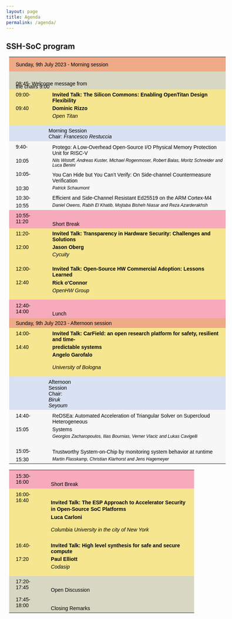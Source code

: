 ```yaml
---
layout: page
title: Agenda
permalink: /agenda/
---
```


## SSH-SoC program

<style type="text/css">
    * {
        margin: 0;
        padding: 0;
        text-indent: 0;
    }

    .p,
    p {
        color: black;
        font-family: Tahoma, sans-serif;
        font-style: normal;
        font-weight: bold;
        text-decoration: none;
        font-size: 18pt;
        margin: 0pt;
    }

    .s1 {
        color: black;
        font-family: Arial, sans-serif;
        font-style: normal;
        font-weight: normal;
        text-decoration: none;
        font-size: 10.5pt;
    }

    .s2 {
        color: black;
        font-family: Arial, sans-serif;
        font-style: normal;
        font-weight: normal;
        text-decoration: none;
        font-size: 10.5pt;
        vertical-align: 6pt;
    }

    .s3 {
        color: black;
        font-family: Arial, sans-serif;
        font-style: normal;
        font-weight: normal;
        text-decoration: none;
        font-size: 10.5pt;
        vertical-align: -6pt;
    }

    .s4 {
        color: black;
        font-family: Arial, sans-serif;
        font-style: normal;
        font-weight: bold;
        text-decoration: none;
        font-size: 10.5pt;
    }

    .s5 {
        color: black;
        font-family: Arial, sans-serif;
        font-style: italic;
        font-weight: normal;
        text-decoration: none;
        font-size: 10.5pt;
    }

    .s6 {
        color: black;
        font-family: Arial, sans-serif;
        font-style: italic;
        font-weight: normal;
        text-decoration: none;
        font-size: 9pt;
    }

    table,
    tbody {
        vertical-align: top;
        overflow: visible;
    }
</style>
<table style="border-collapse:collapse;margin-left:5.64pt" cellspacing="0">
    <tr style="height:30pt">
        <td style="width:499pt" colspan="2" bgcolor="#EFAA87">
            <p class="s1" style="padding-top: 8pt;padding-left: 8pt;text-indent: 0pt;text-align: left;">Sunday, 9th
                July 2023 - Morning session</p>
        </td>
    </tr>
    <tr style="height:33pt">
        <td style="width:499pt" colspan="2" bgcolor="#D7D7C3">
            <p style="text-indent: 0pt;text-align: left;"><br /></p>
            <p class="s2"
                style="padding-left: 8pt;padding-right: 260pt;text-indent: 0pt;line-height: 52%;text-align: left;">
                08:45- <span class="s1">Welcome message from the chairs 9:00</span></p>
        </td>
    </tr>
    <tr style="height:13pt">
        <td style="width:57pt" bgcolor="#F6E690">
            <p class="s1" style="padding-top: 3pt;padding-left: 8pt;text-indent: 0pt;text-align: left;">09:00-</p>
        </td>
        <td style="width:442pt" bgcolor="#F6E690">
            <p class="s4" style="padding-top: 3pt;padding-left: 18pt;text-indent: 0pt;text-align: left;">Invited Talk: The Silicon Commons: Enabling OpenTitan Design Flexibility</p>
        </td>
    </tr>
    <tr style="height:13pt">
        <td style="width:57pt" bgcolor="#F6E690">
            <p class="s1" style="padding-left: 8pt;text-indent: 0pt;line-height: 11pt;text-align: left;">09:40</p>
        </td>
        <td style="width:442pt" bgcolor="#F6E690">
            <p class="s4" style="padding-left: 18pt;text-indent: 0pt;line-height: 11pt;text-align: left;">Dominic Rizzo</p>
        </td>
    </tr>
    <tr style="height:17pt">
        <td style="width:57pt" bgcolor="#F6E690">
            <p style="text-indent: 0pt;text-align: left;"><br /></p>
        </td>
        <td style="width:442pt" bgcolor="#F6E690">
            <p class="s5" style="padding-left: 18pt;text-indent: 0pt;line-height: 11pt;text-align: left;">Open Titan
            </p>
        </td>
    </tr>
    <tr style="height:33pt">
        <td style="width:499pt" colspan="2" bgcolor="#D9E2F3">
            <p class="s1" style="padding-top: 4pt;padding-left: 75pt;text-indent: 0pt;text-align: left;">Morning
                Session</p>
            <p class="s1" style="padding-left: 75pt;text-indent: 0pt;text-align: left;">Chair: <i>Francesco
                    Restuccia</i></p>
        </td>
    </tr>
    <tr style="height:18pt">
        <td style="width:57pt" bgcolor="#F7F7F7">
            <p class="s1" style="padding-top: 4pt;padding-left: 8pt;text-indent: 0pt;text-align: left;">9:40-</p>
        </td>
        <td style="width:442pt" bgcolor="#F7F7F7">
            <p class="s1"
                style="padding-top: 5pt;padding-left: 18pt;text-indent: 0pt;line-height: 12pt;text-align: left;">
                Protego: A Low-Overhead Open-Source I/O Physical Memory Protection Unit for RISC-V</p>
        </td>
    </tr>
    <tr style="height:16pt">
        <td style="width:57pt" bgcolor="#F7F7F7">
            <p class="s1" style="padding-left: 8pt;text-indent: 0pt;line-height: 11pt;text-align: left;">10:05</p>
        </td>
        <td style="width:442pt" bgcolor="#F7F7F7">
            <p class="s6" style="padding-left: 18pt;text-indent: 0pt;line-height: 10pt;text-align: left;">Nils
                Wistoff, Andreas Kuster, Michael Rogenmoser, Robert Balas, Moritz Schneider and Luca Benini</p>
        </td>
    </tr>
    <tr style="height:17pt">
        <td style="width:57pt" bgcolor="#F7F7F7">
            <p class="s1" style="padding-top: 2pt;padding-left: 8pt;text-indent: 0pt;text-align: left;">10:05-</p>
        </td>
        <td style="width:442pt" bgcolor="#F7F7F7">
            <p class="s1"
                style="padding-top: 3pt;padding-left: 18pt;text-indent: 0pt;line-height: 12pt;text-align: left;">You
                Can Hide but You Can’t Verify: On Side-channel Countermeasure Verification</p>
        </td>
    </tr>
    <tr style="height:16pt">
        <td style="width:57pt" bgcolor="#F7F7F7">
            <p class="s1" style="padding-left: 8pt;text-indent: 0pt;line-height: 11pt;text-align: left;">10:30</p>
        </td>
        <td style="width:442pt" bgcolor="#F7F7F7">
            <p class="s6" style="padding-left: 18pt;text-indent: 0pt;line-height: 10pt;text-align: left;">Patrick
                Schaumont</p>
        </td>
    </tr>
    <tr style="height:17pt">
        <td style="width:57pt" bgcolor="#F7F7F7">
            <p class="s1" style="padding-top: 3pt;padding-left: 8pt;text-indent: 0pt;text-align: left;">10:30-</p>
        </td>
        <td style="width:442pt" bgcolor="#F7F7F7">
            <p class="s1"
                style="padding-top: 3pt;padding-left: 18pt;text-indent: 0pt;line-height: 12pt;text-align: left;">
                Efficient and Side-Channel Resistant Ed25519 on the ARM Cortex-M4</p>
        </td>
    </tr>
    <tr style="height:15pt">
        <td style="width:57pt" bgcolor="#F7F7F7">
            <p class="s1" style="padding-left: 8pt;text-indent: 0pt;line-height: 11pt;text-align: left;">10:55</p>
        </td>
        <td style="width:442pt" bgcolor="#F7F7F7">
            <p class="s6" style="padding-left: 18pt;text-indent: 0pt;line-height: 10pt;text-align: left;">Daniel
                Owens, Rabih El Khatib, Mojtaba Bisheh Niasar and Reza Azarderakhsh</p>
        </td>
    </tr>
    <tr style="height:33pt">
        <td style="width:57pt" bgcolor="#F7AABB">
            <p class="s1" style="padding-top: 4pt;padding-left: 8pt;text-indent: 0pt;text-align: left;">10:55-</p>
            <p class="s1" style="padding-left: 8pt;text-indent: 0pt;text-align: left;">11:20</p>
        </td>
        <td style="width:442pt" bgcolor="#F7AABB">
            <p style="text-indent: 0pt;text-align: left;"><br /></p>
            <p class="s1" style="padding-left: 18pt;text-indent: 0pt;text-align: left;">Short Break</p>
        </td>
    </tr>
    <tr style="height:18pt">
        <td style="width:57pt" bgcolor="#F6E690">
            <p class="s1" style="padding-top: 3pt;padding-left: 8pt;text-indent: 0pt;text-align: left;">11:20-</p>
        </td>
        <td style="width:442pt" bgcolor="#F6E690">
            <p class="s4" style="padding-top: 3pt;padding-left: 18pt;text-indent: 0pt;text-align: left;">Invited
                Talk: Transparency in Hardware Security: Challenges and Solutions</p>
        </td>
    </tr>
    <tr style="height:13pt">
        <td style="width:57pt" bgcolor="#F6E690">
            <p class="s1" style="padding-left: 8pt;text-indent: 0pt;line-height: 11pt;text-align: left;">12:00</p>
        </td>
        <td style="width:442pt" bgcolor="#F6E690">
            <p class="s4" style="padding-left: 18pt;text-indent: 0pt;line-height: 11pt;text-align: left;">Jason
                Oberg</p>
        </td>
    </tr>
    <tr style="height:17pt">
        <td style="width:57pt" bgcolor="#F6E690">
            <p style="text-indent: 0pt;text-align: left;"><br /></p>
        </td>
        <td style="width:442pt" bgcolor="#F6E690">
            <p class="s5" style="padding-left: 18pt;text-indent: 0pt;line-height: 11pt;text-align: left;">Cycuity
            </p>
        </td>
    </tr>
    <tr style="height:17pt">
        <td style="width:57pt" bgcolor="#F6E690">
            <p class="s1" style="padding-top: 3pt;padding-left: 8pt;text-indent: 0pt;text-align: left;">12:00-</p>
        </td>
        <td style="width:442pt" bgcolor="#F6E690">
            <p class="s4" style="padding-top: 3pt;padding-left: 18pt;text-indent: 0pt;text-align: left;">Invited
                Talk: Open-Source HW Commercial Adoption: Lessons Learned</p>
        </td>
    </tr>
    <tr style="height:13pt">
        <td style="width:57pt" bgcolor="#F6E690">
            <p class="s1" style="padding-left: 8pt;text-indent: 0pt;line-height: 11pt;text-align: left;">12:40</p>
        </td>
        <td style="width:442pt" bgcolor="#F6E690">
            <p class="s4" style="padding-left: 18pt;text-indent: 0pt;line-height: 12pt;text-align: left;">Rick
                o&#39;Connor</p>
        </td>
    </tr>
    <tr style="height:16pt">
        <td style="width:57pt" bgcolor="#F6E690">
            <p style="text-indent: 0pt;text-align: left;"><br /></p>
        </td>
        <td style="width:442pt" bgcolor="#F6E690">
            <p class="s5" style="padding-left: 18pt;text-indent: 0pt;line-height: 11pt;text-align: left;">OpenHW
                Group</p>
        </td>
    </tr>
    <tr style="height:33pt">
        <td style="width:57pt" bgcolor="#F7AABB">
            <p class="s1" style="padding-top: 4pt;padding-left: 8pt;text-indent: 0pt;text-align: left;">12:40-</p>
            <p class="s1" style="padding-left: 8pt;text-indent: 0pt;text-align: left;">14:00</p>
        </td>
        <td style="width:442pt" bgcolor="#F7AABB">
            <p style="text-indent: 0pt;text-align: left;"><br /></p>
            <p class="s1" style="padding-left: 18pt;text-indent: 0pt;text-align: left;">Lunch</p>
        </td>
    </tr>
    <tr style="height:20pt">
        <td style="width:499pt" colspan="2" bgcolor="#EFAA87">
            <p class="s1" style="padding-top: 3pt;padding-left: 8pt;text-indent: 0pt;text-align: left;">Sunday, 9th
                July 2023 - Afternoon session</p>
        </td>
    </tr>
    <tr style="height:18pt">
        <td style="width:57pt" bgcolor="#F6E690">
            <p class="s1" style="padding-top: 4pt;padding-left: 8pt;text-indent: 0pt;text-align: left;">14:00-</p>
        </td>
        <td style="width:442pt" bgcolor="#F6E690">
            <p class="s4" style="padding-top: 4pt;padding-left: 18pt;text-indent: 0pt;text-align: left;">Invited
                Talk: CarField: an open research platform for safety, resilient and time-</p>
        </td>
    </tr>
    <tr style="height:13pt">
        <td style="width:57pt" bgcolor="#F6E690">
            <p class="s1" style="padding-left: 8pt;text-indent: 0pt;line-height: 11pt;text-align: left;">14:40</p>
        </td>
        <td style="width:442pt" bgcolor="#F6E690">
            <p class="s4" style="padding-left: 18pt;text-indent: 0pt;line-height: 11pt;text-align: left;">
                predictable systems</p>
        </td>
    </tr>
    <tr style="height:13pt">
        <td style="width:57pt" bgcolor="#F6E690">
            <p style="text-indent: 0pt;text-align: left;"><br /></p>
        </td>
        <td style="width:442pt" bgcolor="#F6E690">
            <p class="s4" style="padding-left: 18pt;text-indent: 0pt;line-height: 11pt;text-align: left;">Angelo
                Garofalo</p>
        </td>
    </tr>
    <tr style="height:16pt">
        <td style="width:57pt" bgcolor="#F6E690">
            <p style="text-indent: 0pt;text-align: left;"><br /></p>
        </td>
        <td style="width:442pt" bgcolor="#F6E690">
            <p class="s5" style="padding-left: 18pt;text-indent: 0pt;line-height: 11pt;text-align: left;">University
                of Bologna</p>
        </td>
    </tr>
    <tr style="height:33pt">
        <td style="width:499pt" colspan="2" bgcolor="#D9E2F3">
            <p class="s1"
                style="padding-top: 4pt;padding-left: 75pt;padding-right: 310pt;text-indent: 0pt;text-align: left;">
                Afternoon Session Chair: <i>Biruk Seyoum</i></p>
        </td>
    </tr>
    <tr style="height:18pt">
        <td style="width:57pt" bgcolor="#F7F7F7">
            <p class="s1" style="padding-top: 4pt;padding-left: 8pt;text-indent: 0pt;text-align: left;">14:40-</p>
        </td>
        <td style="width:442pt" bgcolor="#F7F7F7">
            <p class="s1" style="padding-top: 4pt;padding-left: 18pt;text-indent: 0pt;text-align: left;">ReDSEa:
                Automated Acceleration of Triangular Solver on Supercloud Heterogeneous</p>
        </td>
    </tr>
    <tr style="height:13pt">
        <td style="width:57pt" bgcolor="#F7F7F7">
            <p class="s1" style="padding-left: 8pt;text-indent: 0pt;line-height: 11pt;text-align: left;">15:05</p>
        </td>
        <td style="width:442pt" bgcolor="#F7F7F7">
            <p class="s1" style="padding-left: 18pt;text-indent: 0pt;line-height: 11pt;text-align: left;">Systems
            </p>
        </td>
    </tr>
    <tr style="height:15pt">
        <td style="width:57pt" bgcolor="#F7F7F7">
            <p style="text-indent: 0pt;text-align: left;"><br /></p>
        </td>
        <td style="width:442pt" bgcolor="#F7F7F7">
            <p class="s6" style="padding-left: 18pt;text-indent: 0pt;line-height: 10pt;text-align: left;">Georgios
                Zacharopoulos, Ilias Bournias, Verner Vlacic and Lukas Cavigelli</p>
        </td>
    </tr>
    <tr style="height:17pt">
        <td style="width:57pt" bgcolor="#F7F7F7">
            <p class="s1" style="padding-top: 3pt;padding-left: 8pt;text-indent: 0pt;text-align: left;">15:05-</p>
        </td>
        <td style="width:442pt" bgcolor="#F7F7F7">
            <p class="s1"
                style="padding-top: 4pt;padding-left: 18pt;text-indent: 0pt;line-height: 12pt;text-align: left;">
                Trustworthy System-on-Chip by monitoring system behavior at runtime</p>
        </td>
    </tr>
    <tr style="height:15pt">
        <td style="width:57pt" bgcolor="#F7F7F7">
            <p class="s1" style="padding-left: 8pt;text-indent: 0pt;line-height: 11pt;text-align: left;">15:30</p>
        </td>
        <td style="width:442pt" bgcolor="#F7F7F7">
            <p class="s6" style="padding-left: 18pt;text-indent: 0pt;line-height: 10pt;text-align: left;">Martin
                Flasskamp, Christian Klarhorst and Jens Hagemeyer</p>
        </td>
    </tr>
</table>
<table style="border-collapse:collapse;margin-left:5.64pt" cellspacing="0">
    <tr style="height:33pt">
        <td style="width:57pt" bgcolor="#F7AABB">
            <p class="s1" style="padding-top: 4pt;padding-left: 8pt;text-indent: 0pt;text-align: left;">15:30-</p>
            <p class="s1" style="padding-left: 8pt;text-indent: 0pt;text-align: left;">16:00</p>
        </td>
        <td style="width:442pt" bgcolor="#F7AABB">
            <p style="text-indent: 0pt;text-align: left;"><br /></p>
            <p class="s1" style="padding-left: 18pt;text-indent: 0pt;text-align: left;">Short Break</p>
        </td>
    </tr>
    <tr style="height:37pt">
        <td style="width:57pt" bgcolor="#F6E690">
            <p class="s1" style="padding-top: 4pt;padding-left: 8pt;text-indent: 0pt;text-align: left;">16:00-</p>
            <p class="s1" style="padding-left: 8pt;text-indent: 0pt;text-align: left;">16:40</p>
        </td>
        <td style="width:442pt" bgcolor="#F6E690">
            <p style="text-indent: 0pt;text-align: left;"><br /></p>
            <p class="s4" style="padding-left: 18pt;text-indent: 0pt;line-height: 13pt;text-align: left;">Invited
                Talk: The ESP Approach to Accelerator Security in Open-Source SoC Platforms</p>
        </td>
    </tr>
    <tr style="height:13pt">
        <td style="width:57pt" bgcolor="#F6E690">
            <p style="text-indent: 0pt;text-align: left;"><br /></p>
        </td>
        <td style="width:442pt" bgcolor="#F6E690">
            <p class="s4" style="padding-left: 18pt;text-indent: 0pt;line-height: 11pt;text-align: left;">Luca
                Carloni</p>
        </td>
    </tr>
    <tr style="height:20pt">
        <td style="width:57pt" bgcolor="#F6E690">
            <p style="text-indent: 0pt;text-align: left;"><br /></p>
        </td>
        <td style="width:442pt" bgcolor="#F6E690">
            <p class="s5" style="padding-left: 18pt;text-indent: 0pt;line-height: 11pt;text-align: left;">Columbia
                University in the city of New York</p>
        </td>
    </tr>
    <tr style="height:20pt">
        <td style="width:57pt" bgcolor="#F6E690">
            <p class="s1" style="padding-top: 6pt;padding-left: 8pt;text-indent: 0pt;text-align: left;">16:40-</p>
        </td>
        <td style="width:442pt" bgcolor="#F6E690">
            <p class="s4" style="padding-top: 6pt;padding-left: 18pt;text-indent: 0pt;text-align: left;">Invited
                Talk: High level synthesis for safe and secure compute</p>
        </td>
    </tr>
    <tr style="height:13pt">
        <td style="width:57pt" bgcolor="#F6E690">
            <p class="s1" style="padding-left: 8pt;text-indent: 0pt;line-height: 11pt;text-align: left;">17:20</p>
        </td>
        <td style="width:442pt" bgcolor="#F6E690">
            <p class="s4" style="padding-left: 18pt;text-indent: 0pt;line-height: 11pt;text-align: left;">Paul
                Elliott</p>
        </td>
    </tr>
    <tr style="height:16pt">
        <td style="width:57pt" bgcolor="#F6E690">
            <p style="text-indent: 0pt;text-align: left;"><br /></p>
        </td>
        <td style="width:442pt" bgcolor="#F6E690">
            <p class="s5" style="padding-left: 18pt;text-indent: 0pt;line-height: 11pt;text-align: left;">Codasip
            </p>
        </td>
    </tr>
    <tr style="height:34pt">
        <td style="width:57pt" bgcolor="#D7D7C3">
            <p class="s1" style="padding-top: 4pt;padding-left: 8pt;text-indent: 0pt;text-align: left;">17:20-</p>
            <p class="s1" style="padding-left: 8pt;text-indent: 0pt;text-align: left;">17:45</p>
        </td>
        <td style="width:442pt" bgcolor="#D7D7C3">
            <p style="text-indent: 0pt;text-align: left;"><br /></p>
            <p class="s1" style="padding-left: 18pt;text-indent: 0pt;text-align: left;">Open Discussion</p>
        </td>
    </tr>
    <tr style="height:32pt">
        <td style="width:57pt" bgcolor="#D7D7C3">
            <p class="s1" style="padding-top: 3pt;padding-left: 8pt;text-indent: 0pt;text-align: left;">17:45-</p>
            <p class="s1" style="padding-left: 8pt;text-indent: 0pt;text-align: left;">18:00</p>
        </td>
        <td style="width:442pt" bgcolor="#D7D7C3">
            <p style="text-indent: 0pt;text-align: left;"><br /></p>
            <p class="s1" style="padding-left: 18pt;text-indent: 0pt;text-align: left;">Closing Remarks</p>
        </td>
    </tr>
</table>